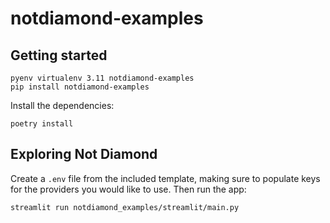 # notdiamond-examples

## Getting started

```shell
pyenv virtualenv 3.11 notdiamond-examples
pip install notdiamond-examples
```

Install the dependencies:

```shell
poetry install
```

## Exploring Not Diamond

Create a `.env` file from the included template, making sure to populate keys for the providers
you would like to use. Then run the app:

```shell
streamlit run notdiamond_examples/streamlit/main.py
```
